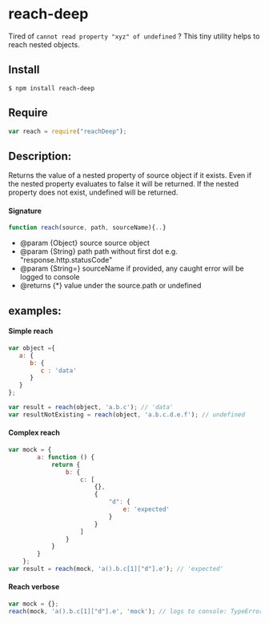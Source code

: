 # reach-deep
Tired of `cannot read property "xyz" of undefined` ? This tiny utility helps to reach nested objects.

## Install
```
$ npm install reach-deep
```

## Require
```js
var reach = require("reachDeep");
```

## Description:

Returns the value of a nested property of source object if it exists.
Even if the nested property evaluates to false it will be returned.
If the nested property does not exist, undefined will be returned.

#### Signature
```js
function reach(source, path, sourceName){..}
```
 * @param {Object} source       source object
 * @param {String} path         path without first dot e.g. "response.http.statusCode"
 * @param {String=} sourceName  if provided, any caught error will be logged to console
 * @returns {*}                 value under the source.path or undefined
## examples:
#### Simple reach
```js
var object ={
   a: {
      b: {
         c : 'data'
      }
   }
};

var result = reach(object, 'a.b.c'); // 'data'
var resultNotExisting = reach(object, 'a.b.c.d.e.f'); // undefined
```

#### Complex reach
```js
var mock = {
        a: function () {
            return {
                b: {
                    c: [
                        {},
                        {
                            "d": {
                                e: 'expected'
                            }
                        }
                    ]
                }
            }
        }
    };
var result = reach(mock, 'a().b.c[1]["d"].e'); // 'expected'
```

#### Reach verbose
```js
var mock = {};
reach(mock, 'a().b.c[1]["d"].e', 'mock'); // logs to console: TypeError['mock.a is not a function']
```
